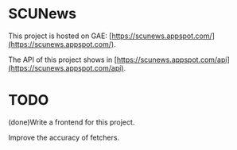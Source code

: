 # SCUNews 

This project is hosted on GAE: [https://scunews.appspot.com/](https://scunews.appspot.com/).

The API of this project shows in [https://scunews.appspot.com/api](https://scunews.appspot.com/api).

# TODO

(done)Write a frontend for this project.

Improve the accuracy of fetchers.
